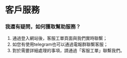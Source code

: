 # 客戶服務

### 我還有疑問，如何獲取幫助服務？

1. 通過登入網站後，客服工單頁面與我們實時聯繫；
2. 如您有使用telegram也可以通過電報群聯繫客服；
3. 對於需要詳細處理的事項，請通過「客服工單」聯繫我們。
